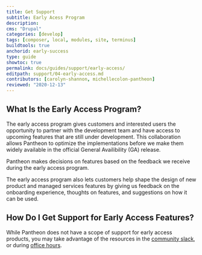 ```yaml
---
title: Get Support
subtitle: Early Acess Program
description: 
cms: "Drupal"
categories: [develop]
tags: [composer, local, modules, site, terminus]
buildtools: true
anchorid: early-success
type: guide
showtoc: true
permalink: docs/guides/support/early-access/
editpath: support/04-early-access.md
contributors: [carolyn-shannon, michellecolon-pantheon]
reviewed: "2020-12-13"
---
```


## What Is the Early Access Program?

The early access program gives customers and interested users the opportunity to partner with the development team and have access to upcoming features that are still under development. This collaboration allows Pantheon to optimize the implementations before we make them widely available in the official General Availibility (GA) release. 

Pantheon makes decisions on features based on the feedback we receive during the early access program.

The early access program also lets customers help shape the design of new product and managed services features by giving us feedback on the onboarding experience, thoughts on features, and suggestions on how it can be used. 

## How Do I Get Support for Early Access Features?

While Pantheon does not have a scope of support for early access products, you may take advantage of the resources in the [community slack](/pantheon-community), or during [office hours](/developers/office-hours).